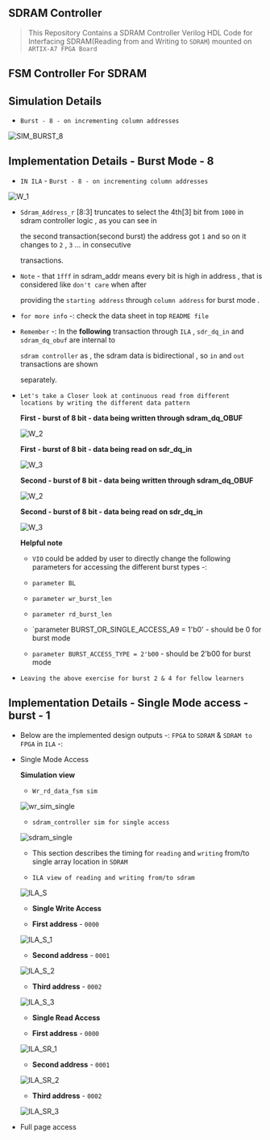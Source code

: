## SDRAM Controller

> This Repository Contains a SDRAM Controller Verilog HDL Code for Interfacing SDRAM(Reading from and Writing to `SDRAM`)
  mounted on `ARTIX-A7 FPGA Board`


## FSM Controller For SDRAM



## Simulation Details


   - `Burst - 8 - on incrementing column addresses`

  ![SIM_BURST_8](sim_img/sim_burst_8_continuous.jpg)  

## Implementation Details  - Burst Mode - 8 

   - `IN ILA` - `Burst - 8 - on incrementing column addresses`
  
   ![W_1](sim_img/burst_8_cnt_1.jpg)
   
  

  - `Sdram_Address_r` [8:3] truncates to select the 4th[3] bit from `1000` in sdram controller logic , as you can see in 
  
    the second transaction(second burst) the address got `1` and so on it changes to `2` , `3` ... in consecutive 
  
    transactions. 

 - `Note` - that `1fff` in sdram_addr means every bit is high in address , that is considered like `don't care` when after 

   providing the `starting address` through `column address` for burst mode .

 - `for more info` -: check the data sheet in top `README file`


 - `Remember` -: In the **following** transaction through `ILA` , `sdr_dq_in` and `sdram_dq_obuf` are internal to
      
      `sdram controller` as , the sdram data is bidirectional , so `in` and `out` transactions are shown

      separately.
 
- `Let's take a Closer look at continuous read from different locations by writing the different data pattern`
  

  **First - burst of 8 bit - data being written through sdram_dq_OBUF**

  ![W_2](sim_img/burst_8_cnt_wr.jpg)

  **First - burst of 8 bit - data being read on sdr_dq_in**

  ![W_3](sim_img/burst_8_cnt_rd.jpg)

  **Second - burst of 8 bit - data being written through sdram_dq_OBUF**

  ![W_2](sim_img/burst_8_cnt_wr_2.jpg)

  **Second - burst of 8 bit - data being read on sdr_dq_in**

  ![W_3](sim_img/burst_8_cnt_rd_2.jpg)
   
 
 
  **Helpful note** 
     
     - `VIO` could be added by user to directly change the following parameters for 
                     accessing the different burst types -: 

     - `parameter BL` 
     
     - `parameter wr_burst_len` 
     
     - `parameter rd_burst_len` 

     - `parameter BURST_OR_SINGLE_ACCESS_A9 = 1'b0' - should be 0 for burst mode

     - `parameter BURST_ACCESS_TYPE = 2'b00` - should be 2'b00 for burst mode

 - `Leaving the above exercise for burst 2 & 4 for fellow learners`  


## Implementation Details - Single Mode access - burst - 1 

  - Below are the implemented design outputs -: `FPGA` to `SDRAM` & `SDRAM to FPGA` in `ILA` -: 

  - Single Mode Access

    **Simulation view**

    - `Wr_rd_data_fsm sim`

     ![wr_sim_single](sim_img/wr_fsm_single_access.jpg)


    - `sdram_controller sim for single access`

     ![sdram_single](sim_img/sdram_core_single_access_tb.jpg)  

    - This section describes the timing for `reading` and `writing` from/to single array location in `SDRAM`

  
    - `ILA view of reading and writing from/to sdram`

    ![ILA_S](sim_img/single_burst_ila.jpg)


    - **Single Write Access**

    - **First address** - `0000`

     ![ILA_S_1](sim_img/single_burst_ila_w_1.jpg)

    - **Second address** - `0001`

     ![ILA_S_2](sim_img/single_burst_ila_w_2.jpg) 

    - **Third address**  - `0002`

     ![ILA_S_3](sim_img/single_burst_ila_w_3.jpg) 
 


    - **Single Read Access**

    - **First address**  - `0000`

     ![ILA_SR_1](sim_img/single_burst_ila_r_1.jpg)

    - **Second address** - `0001`

     ![ILA_SR_2](sim_img/single_burst_ila_r_2.jpg) 

    - **Third address**  - `0002`

     ![ILA_SR_3](sim_img/single_burst_ila_r_3.jpg) 
 





  
       

 

  - Full page access